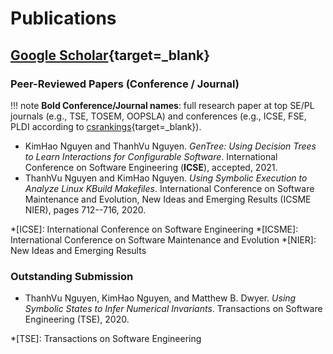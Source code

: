 # Publications

## [Google Scholar](https://scholar.google.com/citations?hl=en&user=ygyMSSEAAAAJ){target=_blank}

### Peer-Reviewed Papers (Conference / Journal)

!!! note
    **Bold Conference/Journal names**: full research paper at top SE/PL journals (e.g., TSE, TOSEM, OOPSLA) and conferences (e.g., ICSE, FSE, PLDI according to [csrankings](https://csrankings.org/){target=_blank}).

- KimHao Nguyen and ThanhVu Nguyen. *GenTree: Using Decision Trees to Learn Interactions for Configurable Software*. International Conference on Software Engineering (**ICSE**), accepted, 2021.
- ThanhVu Nguyen and KimHao Nguyen. *Using Symbolic Execution to Analyze Linux KBuild Makefiles*. International Conference on Software Maintenance and Evolution, New Ideas and Emerging Results (ICSME NIER), pages 712--716, 2020.

*[ICSE]: International Conference on Software Engineering
*[ICSME]: International Conference on Software Maintenance and Evolution
*[NIER]: New Ideas and Emerging Results

### Outstanding Submission
- ThanhVu Nguyen, KimHao Nguyen, and Matthew B. Dwyer. *Using Symbolic States to Infer Numerical Invariants*. Transactions on Software Engineering (TSE), 2020.

*[TSE]: Transactions on Software Engineering
